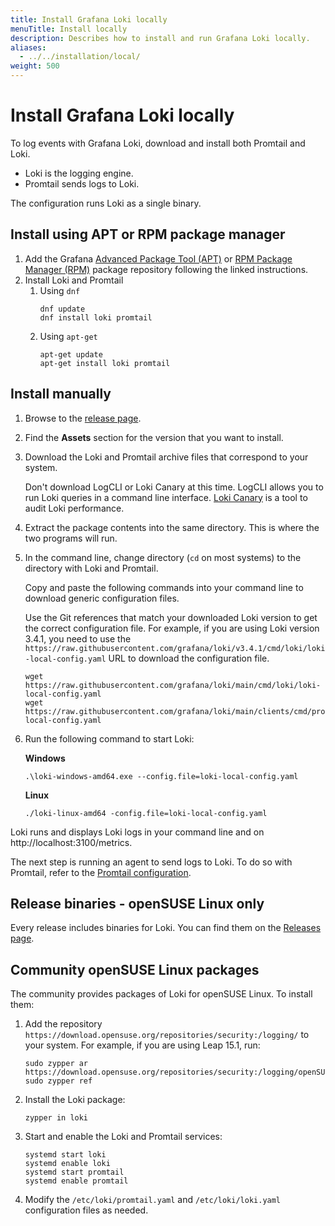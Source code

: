 ```yaml
---
title: Install Grafana Loki locally
menuTitle: Install locally
description: Describes how to install and run Grafana Loki locally.
aliases:
  - ../../installation/local/
weight: 500
---
```


# Install Grafana Loki locally

To log events with Grafana Loki, download and install both Promtail and Loki.

- Loki is the logging engine.
- Promtail sends logs to Loki.

The configuration runs Loki as a single binary.

## Install using APT or RPM package manager

1. Add the Grafana [Advanced Package Tool (APT)](https://apt.grafana.com/) or [RPM Package Manager (RPM)](https://rpm.grafana.com/) package repository following the linked instructions.
1. Install Loki and Promtail
   1. Using `dnf`
      ```
      dnf update
      dnf install loki promtail
      ```
   1. Using `apt-get`
      ```
      apt-get update
      apt-get install loki promtail
      ```

## Install manually

1. Browse to the [release page](https://github.com/grafana/loki/releases/).
1. Find the **Assets** section for the version that you want to install.
1. Download the Loki and Promtail archive files that correspond to your system.

   Don't download LogCLI or Loki Canary at this time.
   LogCLI allows you to run Loki queries in a command line interface.
   [Loki Canary](../../../operations/loki-canary/) is a tool to audit Loki performance.

1. Extract the package contents into the same directory. This is where the two programs will run.
1. In the command line, change directory (`cd` on most systems) to the directory with Loki and Promtail.

   Copy and paste the following commands into your command line to download generic configuration files.

   Use the Git references that match your downloaded Loki version to get the correct configuration file.
   For example, if you are using Loki version 3.4.1, you need to use the `https://raw.githubusercontent.com/grafana/loki/v3.4.1/cmd/loki/loki-local-config.yaml` URL to download the configuration file.

   ```
   wget https://raw.githubusercontent.com/grafana/loki/main/cmd/loki/loki-local-config.yaml
   wget https://raw.githubusercontent.com/grafana/loki/main/clients/cmd/promtail/promtail-local-config.yaml
   ```

1. Run the following command to start Loki:

   **Windows**

   ```
   .\loki-windows-amd64.exe --config.file=loki-local-config.yaml
   ```

   **Linux**

   ```
   ./loki-linux-amd64 -config.file=loki-local-config.yaml
   ```

Loki runs and displays Loki logs in your command line and on http://localhost:3100/metrics.

The next step is running an agent to send logs to Loki.
To do so with Promtail, refer to the [Promtail configuration](../../../send-data/promtail/).

## Release binaries - openSUSE Linux only

Every release includes binaries for Loki.
You can find them on the [Releases page](https://github.com/grafana/loki/releases).

## Community openSUSE Linux packages

The community provides packages of Loki for openSUSE Linux.
To install them:

1. Add the repository `https://download.opensuse.org/repositories/security:/logging/` to your system.
   For example, if you are using Leap 15.1, run:

   ```
   sudo zypper ar https://download.opensuse.org/repositories/security:/logging/openSUSE_Leap_15.1/security:logging.repo
   sudo zypper ref
   ```

1. Install the Loki package:

   ```
   zypper in loki
   ```

1. Start and enable the Loki and Promtail services:
   ```
   systemd start loki
   systemd enable loki
   systemd start promtail
   systemd enable promtail
   ```
1. Modify the `/etc/loki/promtail.yaml` and `/etc/loki/loki.yaml` configuration files as needed.
